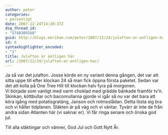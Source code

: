 ```yaml
---
author: peter
categories:
- personligt
date: 2007-12-24T14:28:37Z
dsq_thread_id:
- "5740309160"
guid: http://blogs.merikan.com/peter/2007/12/24/julafton-ar-antligen-har/
id: 6
syntaxhighlighter_encoded:
- "1"
title: Julafton är äntligen här
url: /2007/12/24/julafton-ar-antligen-har/
---
```


Ja så var det julafton. Josse körde en ny variant denna gången, det var att sitta uppe till efter klockan 24 så man fick öppna första paketet. Sedan var det att kolla på One Tree Hill till klockan halv fyra på morgonen.  
Vi började som vanligt med varm choklad med grädde bänkade framför tv&#8217;n. Skinkan, köttbullar och baconrullarna gjorde vi igår så nu var det bara att köra igång med potatisgratäng, Janson och rotmoslådan. Detta lösta sig bra och vi håller tidplanen. Släkten är på väg och vi väntar. Tyvärr är inte de från andra sidan Atlanten här (vi saknar er). Vi får ringa senare och önska god jul.

Till alla släktingar och vänner, God Jul och Gott Nytt År.
